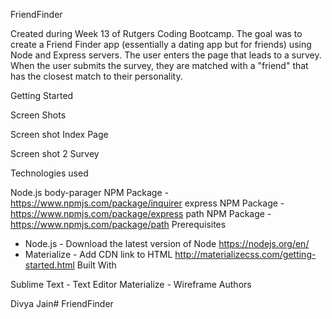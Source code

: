 FriendFinder

Created during Week 13 of Rutgers Coding Bootcamp. The goal was to create a Friend Finder app (essentially a dating app but for friends) using Node and Express servers. The user enters the page that leads to a survey. When the user submits the survey, they are matched with a "friend" that has the closest match to their personality.

Getting Started

Screen Shots

Screen shot Index Page

Screen shot 2 Survey

Technologies used

Node.js
body-parager NPM Package - https://www.npmjs.com/package/inquirer
express NPM Package - https://www.npmjs.com/package/express
path NPM Package - https://www.npmjs.com/package/path
Prerequisites

- Node.js - Download the latest version of Node https://nodejs.org/en/
- Materialize - Add CDN link to HTML http://materializecss.com/getting-started.html
Built With

Sublime Text - Text Editor
Materialize - Wireframe
Authors

Divya Jain# FriendFinder
